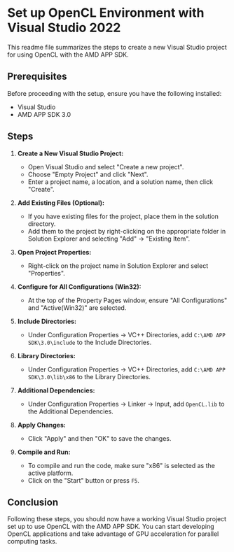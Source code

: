 # Set up OpenCL Environment with Visual Studio 2022 

This readme file summarizes the steps to create a new Visual Studio project for using OpenCL with the AMD APP SDK.

## Prerequisites

Before proceeding with the setup, ensure you have the following installed:

- Visual Studio
- AMD APP SDK 3.0

## Steps

1. **Create a New Visual Studio Project:**
   - Open Visual Studio and select "Create a new project".
   - Choose "Empty Project" and click "Next".
   - Enter a project name, a location, and a solution name, then click "Create".

2. **Add Existing Files (Optional):**
   - If you have existing files for the project, place them in the solution directory.
   - Add them to the project by right-clicking on the appropriate folder in Solution Explorer and selecting "Add" -> "Existing Item".

3. **Open Project Properties:**
   - Right-click on the project name in Solution Explorer and select "Properties".

4. **Configure for All Configurations (Win32):**
   - At the top of the Property Pages window, ensure "All Configurations" and "Active(Win32)" are selected.

5. **Include Directories:**
   - Under Configuration Properties -> VC++ Directories, add `C:\AMD APP SDK\3.0\include` to the Include Directories.

6. **Library Directories:**
   - Under Configuration Properties -> VC++ Directories, add `C:\AMD APP SDK\3.0\lib\x86` to the Library Directories.

7. **Additional Dependencies:**
   - Under Configuration Properties -> Linker -> Input, add `OpenCL.lib` to the Additional Dependencies.

8. **Apply Changes:**
   - Click "Apply" and then "OK" to save the changes.

9. **Compile and Run:**
   - To compile and run the code, make sure "x86" is selected as the active platform.
   - Click on the "Start" button or press `F5`.

## Conclusion

Following these steps, you should now have a working Visual Studio project set up to use OpenCL with the AMD APP SDK. You can start developing OpenCL applications and take advantage of GPU acceleration for parallel computing tasks.
